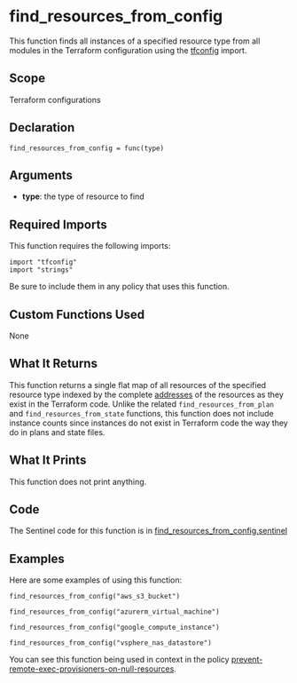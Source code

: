 # find_resources_from_config
This function finds all instances of a specified resource type from all modules in the Terraform configuration using the [tfconfig](https://www.terraform.io/docs/enterprise/sentinel/import/tfconfig.html) import.

## Scope
Terraform configurations

## Declaration
`find_resources_from_config = func(type)`

## Arguments
* **type**: the type of resource to find

## Required Imports
This function requires the following imports:
```
import "tfconfig"
import "strings"
```
Be sure to include them in any policy that uses this function.

## Custom Functions Used
None

## What It Returns
This function returns a single flat map of all resources of the specified resource type indexed by the complete [addresses](https://www.terraform.io/docs/internals/resource-addressing.html) of the resources as they exist in the Terraform code. Unlike the related `find_resources_from_plan` and `find_resources_from_state` functions, this function does not include instance counts since instances do not exist in Terraform code the way they do in plans and state files.

## What It Prints
This function does not print anything.

## Code
The Sentinel code for this function is in [find_resources_from_config.sentinel](./find_resources_from_config.sentinel)

## Examples
Here are some examples of using this function:
```
find_resources_from_config("aws_s3_bucket")

find_resources_from_config("azurerm_virtual_machine")

find_resources_from_config("google_compute_instance")

find_resources_from_config("vsphere_nas_datastore")
```
You can see this function being used in context in the policy [prevent-remote-exec-provisioners-on-null-resources](../../cloud-agnostic/prevent-remote-exec-provisioners-on-null-resources.sentinel).
